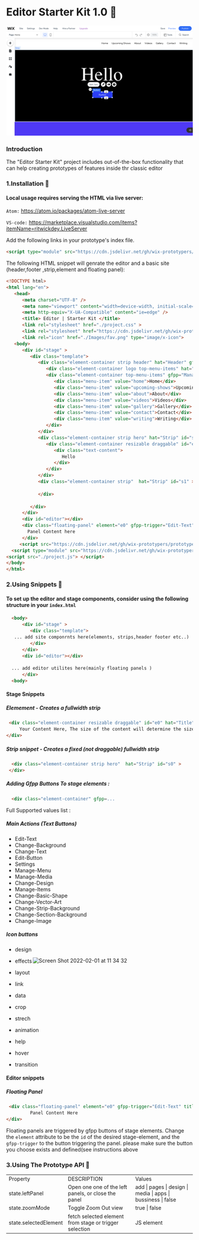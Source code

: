 # **Editor Starter Kit 1.0 🚀**

![screnshot](https://github.com/wix-prototypers/editor_starter-kit/blob/master/screenshot.png)

### **Introduction**

The "Editor Starter Kit" project includes out-of-the-box functionality that can help creating prototypes of
features inside thr classic editor

### **1.Installation 🔗**

#### Local usage requires serving the HTML via live server:

`Atom:`
https://atom.io/packages/atom-live-server

`VS-code:`
https://marketplace.visualstudio.com/items?itemName=ritwickdey.LiveServer

Add the following links in your prototype's index file.

```HTML
<script type="module" src="https://cdn.jsdelivr.net/gh/wix-prototypers/editor_starter-kit@1.1.7-beta/src/App.js" />

```

The following HTML snippet will genrate the editor and a basic site (header,footer ,strip,element and floating panel):

```HTML
<!DOCTYPE html>
<html lang="en">
   <head>
      <meta charset="UTF-8" />
      <meta name="viewport" content="width=device-width, initial-scale=1.0" />
      <meta http-equiv="X-UA-Compatible" content="ie=edge" />
      <title> Editor | Starter Kit </title>
      <link rel="stylesheet" href="./project.css" >
      <link rel="stylesheet" href="https://cdn.jsdelivr.net/gh/wix-prototypers/prototypers_prototype-panel@2/dist/prototypePanel.css">
      <link rel="icon" href="./Images/fav.png" type="image/x-icon">
   <body>
      <div id="stage" >
         <div class="template">
            <div class="element-container strip header" hat="Header" gfpp="Manage-Items animation">
               <div class="element-container logo top-menu-items" hat="Text"><span>Hello</span></div>
               <div class="element-container top-menu-items" gfpp="Manage-Menu Navigate layout design animation help" hat="Horizontal Menu">
                  <div class="menu-item" value="home">Home</div>
                  <div class="menu-item" value="upcoming-shows">Upcoming Shows</div>
                  <div class="menu-item" value="about">About</div>
                  <div class="menu-item" value="videos">Videos</div>
                  <div class="menu-item" value="gallery">Gallery</div>
                  <div class="menu-item" value="contact">Contact</div>
                  <div class="menu-item" value="writing">Writing</div>
               </div>
            </div>
            <div class="element-container strip hero" hat="Strip" id="s0" >
               <div class="element-container resizable draggable" id="e0" hat="Title" gfpp="Edit-Text animation design help">
                  <div class="text-content">
                     Hello
                  </div>
               </div>
            </div>
            <div class="element-container strip"  hat="Strip" id="s1" >

            </div>

         </div>
      </div>
      <div id="editor"></div>
      <div class="floating-panel" element="e0" gfpp-trigger="Edit-Text" title="Hello Panel" >
        Panel Content here
      </div>
     <script src="https://cdn.jsdelivr.net/gh/wix-prototypers/prototypers_prototype-panel@2/dist/prototypePanel.js"></script>
  <script type="module" src="https://cdn.jsdelivr.net/gh/wix-prototypers/editor_starter-kit@1.1.7-beta/src/App.js"> </script>
<script src="./project.js"> </script>
</body>
</html>

```

### **2.Using Snippets 🔗**

#### To set up the editor and stage components, consider using the following structure in your `index.html`

```HTML
  <body>
      <div id="stage" >
         <div class="template">
   ... add site componrnts here(elements, strips,header footer etc..)
         </div>
      </div>
      <div id="editor"></div>

  ... add editor utilites here(mainly floating panels )
      </div>
  <body>
```

#### Stage Snippets

##### Elemement - Creates a fullwidth strip

```HTML
 <div class="element-container resizable draggable" id="e0" hat="Title" gfpp="Edit-Text animation design help" style="top:50px; left:30px;">
     Your Content Here, The size of the content will determine the size of the container
</div>
```

##### Strip snippet - Creates a fixed (not draggable) fullwidth strip

```HTML
  <div class="element-container strip hero"  hat="Strip" id="s0" >
 </div>
```

##### Adding Gfpp Buttons To stage elements :

```HTML
  <div class="element-container" gfpp=...
```

Full Supported values list :

##### Main Actions (Text Buttons)

- Edit-Text
- Change-Background
- Change-Text
- Edit-Button
- Settings
- Manage-Menu
- Manage-Media
- Change-Design
- Manage-Items
- Change-Basic-Shape
- Change-Vector-Art
- Change-Strip-Background
- Change-Section-Background
- Change-Image

##### Icon buttons

- design  <img width="40" style="transform:translate(0px,30px);" alt="Screen Shot 2022-02-01 at 11 34 32" src="https://user-images.githubusercontent.com/61973635/151944350-dfa9041b-1713-43c4-b1ce-daa12d113658.png">
- effects
- layout
- link
- data
- crop
- strech

- animation
- help
- hover
- transition

#### Editor snippets

##### Floating Panel

```HTML
 <div class="floating-panel" element="e0" gfpp-trigger="Edit-Text" title="Hello Panel" >
         Panel Content Here
</div>
```

Floating panels are triggered by gfpp buttons of stage elements.
Change the `element` attribute to be the `id` of the desired stage-element, and the `gfpp-trigger` to the button triggering the panel.
please make sure the button you choose exists and defined(see instructions above

### **3.Using The Prototype API 🔗**

<table>
  <tr>
   <td>
    Property
   </td>

   <td>
    DESCRIPTION
   </td>
   <td>
    Values
   </td>
  </tr>
  <tr>
   <td>
      state.leftPanel
   </td>

   <td>Open one one of the left panels, or close the panel
   </td>
   <td>
  add | pages | design | media | apps | bussiness | false
   </td>
  </tr>
  <tr>
     <td>state.zoomMode

   </td>
   <td>Toggle Zoom Out view
   </td>
   <td>
     true | false 
   </td>
  </tr>

  <tr>
     <td>state.selectedElement

   </td>
   <td> fetch selected element from stage or trigger selection
   </td>
   <td>
  JS element
   </td>
  </tr>
  
</table>
